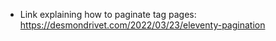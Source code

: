 - Link explaining how to paginate tag pages: https://desmondrivet.com/2022/03/23/eleventy-pagination
